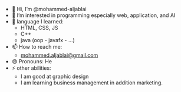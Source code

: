 - 👋 Hi, I’m @mohammed-aljablai
- 👀 I’m interested in programming
  especially web, application, and AI
- 🌱 language I learned:
  - HTML, CSS, JS
  - C++
  - java (oop - javafx - ...)
- 📫 How to reach me:
  - mohammed.aljablai@gmail.com 
- 😄 Pronouns: He
- ⚡ other abilities:
  - I am good at graphic design
  - I am learning business management in addition marketing.

<!---
mohammed-aljablai/mohammed-aljablai is a ✨ special ✨ repository because its `README.md` (this file) appears on your GitHub profile.
You can click the Preview link to take a look at your changes.
--->

